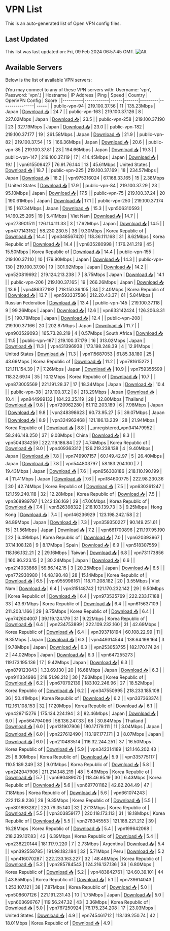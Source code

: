 # VPN List

This is an auto-generated list of Open VPN config files.

## Last Updated

This list was last updated on: Fri, 09 Feb 2024 06:57:45 GMT.
![Alt](https://repobeats.axiom.co/api/embed/186b98318ef1479477931607c1ad7d823f12451f.svg "Repobeats analytics image")

## Available Servers

Below is the list of available VPN servers:

(You may connect to any of these VPN servers with: Username: 'vpn', Password: 'vpn'.)
| Hostname | IP Address | Ping | Speed | Country | OpenVPN Config | Score |
|----------|------------|------|-------|---------|----------------| ----- |
| public-vpn-94 | 219.100.37.56 | 11 | 135.23Mbps | Japan | [Download 📥](./configs/server_0_JP.ovpn) | 24.7 |
| public-vpn-163 | 219.100.37.126 | 8 | 227.02Mbps | Japan | [Download 📥](./configs/server_1_JP.ovpn) | 23.5 |
| public-vpn-258 | 219.100.37.190 | 23 | 327.19Mbps | Japan | [Download 📥](./configs/server_2_JP.ovpn) | 23.0 |
| public-vpn-182 | 219.100.37.177 | 19 | 261.58Mbps | Japan | [Download 📥](./configs/server_3_JP.ovpn) | 21.9 |
| public-vpn-82 | 219.100.37.54 | 15 | 166.36Mbps | Japan | [Download 📥](./configs/server_4_JP.ovpn) | 20.6 |
| public-vpn-85 | 219.100.37.81 | 23 | 194.66Mbps | Japan | [Download 📥](./configs/server_5_JP.ovpn) | 19.3 |
| public-vpn-147 | 219.100.37.119 | 17 | 414.45Mbps | Japan | [Download 📥](./configs/server_6_JP.ovpn) | 19.1 |
| vpn615509427 | 76.91.76.144 | 13 | 45.61Mbps | United States | [Download 📥](./configs/server_7_US.ovpn) | 18.7 |
| public-vpn-225 | 219.100.37.169 | 18 | 234.57Mbps | Japan | [Download 📥](./configs/server_8_JP.ovpn) | 18.2 |
| vpn975316024 | 67.168.33.165 | 15 | 2.38Mbps | United States | [Download 📥](./configs/server_9_US.ovpn) | 17.9 |
| public-vpn-84 | 219.100.37.29 | 23 | 95.10Mbps | Japan | [Download 📥](./configs/server_10_JP.ovpn) | 17.5 |
| public-vpn-75 | 219.100.37.24 | 20 | 190.61Mbps | Japan | [Download 📥](./configs/server_11_JP.ovpn) | 17.1 |
| public-vpn-250 | 219.100.37.174 | 15 | 167.34Mbps | Japan | [Download 📥](./configs/server_12_JP.ovpn) | 15.3 |
| vpn506310593 | 14.160.25.205 | 19 | 5.41Mbps | Viet Nam | [Download 📥](./configs/server_13_VN.ovpn) | 14.7 |
| vpn273901511 | 126.114.111.33 | 3 | 17.62Mbps | Japan | [Download 📥](./configs/server_14_JP.ovpn) | 14.5 |
| vpn477143152 | 58.230.230.5 | 38 | 9.30Mbps | Korea Republic of | [Download 📥](./configs/server_15_KR.ovpn) | 14.4 |
| vpn348567420 | 118.36.111.168 | 31 | 8.62Mbps | Korea Republic of | [Download 📥](./configs/server_16_KR.ovpn) | 14.4 |
| vpn835280998 | 1.176.241.219 | 45 | 15.50Mbps | Korea Republic of | [Download 📥](./configs/server_17_KR.ovpn) | 14.4 |
| public-vpn-155 | 219.100.37.110 | 10 | 179.80Mbps | Japan | [Download 📥](./configs/server_18_JP.ovpn) | 14.3 |
| public-vpn-130 | 219.100.37.90 | 19 | 301.92Mbps | Japan | [Download 📥](./configs/server_19_JP.ovpn) | 14.2 |
| vpn520819692 | 219.124.213.238 | 7 | 8.75Mbps | Japan | [Download 📥](./configs/server_20_JP.ovpn) | 14.1 |
| public-vpn-206 | 219.100.37.165 | 19 | 266.26Mbps | Japan | [Download 📥](./configs/server_21_JP.ovpn) | 13.9 |
| vpn486377192 | 218.150.36.105 | 34 | 2.40Mbps | Korea Republic of | [Download 📥](./configs/server_22_KR.ovpn) | 13.7 |
| vpn593337586 | 212.20.43.37 | 61 | 5.84Mbps | Russian Federation | [Download 📥](./configs/server_23_RU.ovpn) | 13.4 |
| public-vpn-145 | 219.100.37.118 | 9 | 99.26Mbps | Japan | [Download 📥](./configs/server_24_JP.ovpn) | 12.6 |
| vpn633142424 | 126.206.8.31 | 5 | 190.78Mbps | Japan | [Download 📥](./configs/server_25_JP.ovpn) | 12.4 |
| public-vpn-208 | 219.100.37.166 | 20 | 202.87Mbps | Japan | [Download 📥](./configs/server_26_JP.ovpn) | 11.7 |
| vpn903529093 | 165.73.28.219 | 4 | 0.57Mbps | South Africa | [Download 📥](./configs/server_27_ZA.ovpn) | 11.5 |
| public-vpn-187 | 219.100.37.179 | 16 | 313.02Mbps | Japan | [Download 📥](./configs/server_28_JP.ovpn) | 11.3 |
| vpn431396938 | 173.198.248.39 | 4 | 12.91Mbps | United States | [Download 📥](./configs/server_29_US.ovpn) | 11.3 |
| vpn115687053 | 61.85.38.180 | 25 | 43.69Mbps | Korea Republic of | [Download 📥](./configs/server_30_KR.ovpn) | 11.2 |
| vpn781615272 | 121.111.154.39 | 7 | 7.26Mbps | Japan | [Download 📥](./configs/server_31_JP.ovpn) | 10.9 |
| vpn759355599 | 118.32.69.14 | 35 | 10.12Mbps | Korea Republic of | [Download 📥](./configs/server_32_KR.ovpn) | 10.7 |
| vpn873005569 | 221.191.28.37 | 17 | 18.34Mbps | Japan | [Download 📥](./configs/server_33_JP.ovpn) | 10.4 |
| public-vpn-38 | 219.100.37.2 | 8 | 213.29Mbps | Japan | [Download 📥](./configs/server_34_JP.ovpn) | 10.4 |
| vpn844999132 | 184.22.35.119 | 28 | 32.80Mbps | Thailand | [Download 📥](./configs/server_35_TH.ovpn) | 9.8 |
| vpn720962280 | 61.112.203.189 | 6 | 7.98Mbps | Japan | [Download 📥](./configs/server_36_JP.ovpn) | 9.8 |
| vpn248398623 | 60.73.95.27 | 5 | 39.07Mbps | Japan | [Download 📥](./configs/server_37_JP.ovpn) | 8.9 |
| vpn324962468 | 121.186.13.239 | 28 | 21.94Mbps | Korea Republic of | [Download 📥](./configs/server_38_KR.ovpn) | 8.8 |
| _unregistered_vpn341479952 | 58.246.148.250 | 37 | 9.03Mbps | China | [Download 📥](./configs/server_39_CN.ovpn) | 8.3 |
| vpn504334259 | 222.119.186.84 | 27 | 4.74Mbps | Korea Republic of | [Download 📥](./configs/server_40_KR.ovpn) | 8.0 |
| vpn409363312 | 126.219.238.138 | 4 | 9.40Mbps | Japan | [Download 📥](./configs/server_41_JP.ovpn) | 7.8 |
| vpn749907157 | 60.149.42.97 | 5 | 26.40Mbps | Japan | [Download 📥](./configs/server_42_JP.ovpn) | 7.8 |
| vpn544803797 | 58.183.204.100 | 7 | 19.43Mbps | Japan | [Download 📥](./configs/server_43_JP.ovpn) | 7.6 |
| vpn656308186 | 218.110.190.199 | 4 | 11.41Mbps | Japan | [Download 📥](./configs/server_44_JP.ovpn) | 7.6 |
| vpn184600775 | 222.98.230.36 | 30 | 42.74Mbps | Korea Republic of | [Download 📥](./configs/server_45_KR.ovpn) | 7.5 |
| vpn630261247 | 121.159.240.118 | 32 | 12.28Mbps | Korea Republic of | [Download 📥](./configs/server_46_KR.ovpn) | 7.5 |
| vpn368989797 | 1.242.136.169 | 29 | 47.00Mbps | Korea Republic of | [Download 📥](./configs/server_47_KR.ovpn) | 7.4 |
| vpn526398322 | 218.103.139.73 | 3 | 9.25Mbps | Hong Kong | [Download 📥](./configs/server_48_HK.ovpn) | 7.4 |
| vpn146236929 | 123.198.242.158 | 2 | 94.89Mbps | Japan | [Download 📥](./configs/server_49_JP.ovpn) | 7.3 |
| vpn359350227 | 90.149.251.61 | 15 | 31.56Mbps | Japan | [Download 📥](./configs/server_50_JP.ovpn) | 7.2 |
| vpn661700896 | 211.197.95.190 | 22 | 6.49Mbps | Korea Republic of | [Download 📥](./configs/server_51_KR.ovpn) | 7.0 |
| vpn620393967 | 37.14.108.128 | 9 | 8.17Mbps | Spain | [Download 📥](./configs/server_52_ES.ovpn) | 6.9 |
| vpn518307559 | 118.166.132.21 | 2 | 29.16Mbps | Taiwan | [Download 📥](./configs/server_53_TW.ovpn) | 6.8 |
| vpn731173856 | 160.86.223.15 | 2 | 30.24Mbps | Japan | [Download 📥](./configs/server_54_JP.ovpn) | 6.6 |
| vpn214033868 | 59.86.142.15 | 3 | 20.25Mbps | Japan | [Download 📥](./configs/server_55_JP.ovpn) | 6.5 |
| vpn772930980 | 14.48.190.48 | 28 | 15.14Mbps | Korea Republic of | [Download 📥](./configs/server_56_KR.ovpn) | 6.5 |
| vpn955998161 | 118.71.208.182 | 20 | 3.55Mbps | Viet Nam | [Download 📥](./configs/server_57_VN.ovpn) | 6.4 |
| vpn315148742 | 121.170.232.142 | 29 | 9.50Mbps | Korea Republic of | [Download 📥](./configs/server_58_KR.ovpn) | 6.4 |
| vpn973535769 | 222.233.17.188 | 33 | 43.67Mbps | Korea Republic of | [Download 📥](./configs/server_59_KR.ovpn) | 6.4 |
| vpn615637109 | 211.203.1.166 | 29 | 8.75Mbps | Korea Republic of | [Download 📥](./configs/server_60_KR.ovpn) | 6.4 |
| vpn742604007 | 39.119.124.179 | 31 | 9.22Mbps | Korea Republic of | [Download 📥](./configs/server_61_KR.ovpn) | 6.4 |
| vpn234753899 | 222.109.232.160 | 31 | 42.69Mbps | Korea Republic of | [Download 📥](./configs/server_62_KR.ovpn) | 6.4 |
| vpn393718194 | 60.108.22.99 | 11 | 9.35Mbps | Japan | [Download 📥](./configs/server_63_JP.ovpn) | 6.3 |
| vpn449314544 | 138.64.198.164 | 3 | 9.78Mbps | Japan | [Download 📥](./configs/server_64_JP.ovpn) | 6.3 |
| vpn253053755 | 182.170.174.24 | 2 | 44.02Mbps | Japan | [Download 📥](./configs/server_65_JP.ovpn) | 6.3 |
| vpn647255273 | 119.173.195.136 | 17 | 9.42Mbps | Japan | [Download 📥](./configs/server_66_JP.ovpn) | 6.3 |
| vpn879123043 | 1.33.69.130 | 20 | 16.68Mbps | Japan | [Download 📥](./configs/server_67_JP.ovpn) | 6.3 |
| vpn911334986 | 218.51.98.212 | 30 | 7.93Mbps | Korea Republic of | [Download 📥](./configs/server_68_KR.ovpn) | 6.2 |
| vpn670792139 | 183.102.246.96 | 27 | 18.52Mbps | Korea Republic of | [Download 📥](./configs/server_69_KR.ovpn) | 6.2 |
| vpn347550995 | 218.233.185.108 | 36 | 50.41Mbps | Korea Republic of | [Download 📥](./configs/server_70_KR.ovpn) | 6.2 |
| vpn337363374 | 112.161.108.153 | 32 | 17.20Mbps | Korea Republic of | [Download 📥](./configs/server_71_KR.ovpn) | 6.1 |
| vpn428715276 | 175.134.224.194 | 3 | 82.46Mbps | Japan | [Download 📥](./configs/server_72_JP.ovpn) | 6.0 |
| vpn564794066 | 58.136.247.33 | 68 | 30.84Mbps | Thailand | [Download 📥](./configs/server_73_TH.ovpn) | 6.0 |
| vpn131907906 | 180.17.179.111 | 11 | 3.04Mbps | Japan | [Download 📥](./configs/server_74_JP.ovpn) | 6.0 |
| vpn227612490 | 113.197.177.171 | 3 | 8.07Mbps | Japan | [Download 📥](./configs/server_75_JP.ovpn) | 6.0 |
| vpn210483514 | 116.32.244.251 | 37 | 16.50Mbps | Korea Republic of | [Download 📥](./configs/server_76_KR.ovpn) | 5.9 |
| vpn342314189 | 121.146.202.43 | 25 | 8.30Mbps | Korea Republic of | [Download 📥](./configs/server_77_KR.ovpn) | 5.9 |
| vpn335775117 | 110.5.189.249 | 32 | 9.01Mbps | Korea Republic of | [Download 📥](./configs/server_78_KR.ovpn) | 5.8 |
| vpn242047906 | 211.214.148.219 | 48 | 5.49Mbps | Korea Republic of | [Download 📥](./configs/server_79_KR.ovpn) | 5.7 |
| vpn690489070 | 118.46.95.19 | 30 | 6.43Mbps | Korea Republic of | [Download 📥](./configs/server_80_KR.ovpn) | 5.6 |
| vpn697701162 | 42.82.204.49 | 47 | 7.18Mbps | Korea Republic of | [Download 📥](./configs/server_81_KR.ovpn) | 5.6 |
| vpn661074243 | 222.113.8.236 | 29 | 9.35Mbps | Korea Republic of | [Download 📥](./configs/server_82_KR.ovpn) | 5.5 |
| vpn801893282 | 220.79.35.140 | 32 | 27.13Mbps | Korea Republic of | [Download 📥](./configs/server_83_KR.ovpn) | 5.5 |
| vpn303859177 | 220.118.173.113 | 31 | 18.18Mbps | Korea Republic of | [Download 📥](./configs/server_84_KR.ovpn) | 5.5 |
| vpn278345553 | 121.188.221.212 | 39 | 16.28Mbps | Korea Republic of | [Download 📥](./configs/server_85_KR.ovpn) | 5.4 |
| vpn199642068 | 218.239.107.83 | 42 | 6.39Mbps | Korea Republic of | [Download 📥](./configs/server_86_KR.ovpn) | 5.4 |
| vpn238220144 | 181.117.9.220 | 7 | 2.73Mbps | Argentina | [Download 📥](./configs/server_87_AR.ovpn) | 5.4 |
| vpn392558785 | 191.98.182.184 | 32 | 5.71Mbps | Peru | [Download 📥](./configs/server_88_PE.ovpn) | 5.2 |
| vpn416070287 | 222.233.163.227 | 32 | 48.48Mbps | Korea Republic of | [Download 📥](./configs/server_89_KR.ovpn) | 5.2 |
| vpn285784543 | 124.216.137.136 | 38 | 6.80Mbps | Korea Republic of | [Download 📥](./configs/server_90_KR.ovpn) | 5.2 |
| vpn483842761 | 124.60.39.101 | 44 | 43.85Mbps | Korea Republic of | [Download 📥](./configs/server_91_KR.ovpn) | 5.1 |
| vpn739614043 | 1.253.107.121 | 38 | 7.87Mbps | Korea Republic of | [Download 📥](./configs/server_92_KR.ovpn) | 5.0 |
| vpn508607126 | 221.191.231.43 | 10 | 1.75Mbps | Japan | [Download 📥](./configs/server_93_JP.ovpn) | 5.0 |
| vpn603696767 | 119.56.247.32 | 43 | 3.36Mbps | Korea Republic of | [Download 📥](./configs/server_94_KR.ovpn) | 5.0 |
| vpn767250924 | 76.175.234.208 | 17 | 23.03Mbps | United States | [Download 📥](./configs/server_95_US.ovpn) | 4.9 |
| vpn745461712 | 118.139.250.74 | 42 | 18.01Mbps | Korea Republic of | [Download 📥](./configs/server_96_KR.ovpn) | 4.9 |
